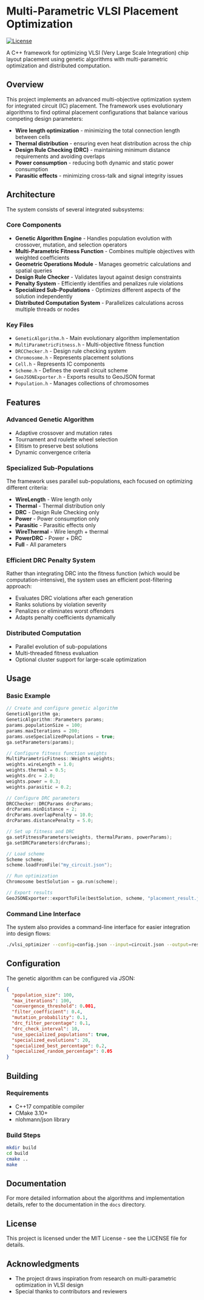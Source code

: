 # Multi-Parametric VLSI Placement Optimization

[![License](https://img.shields.io/badge/License-MIT-blue.svg)](LICENSE)

A C++ framework for optimizing VLSI (Very Large Scale Integration) chip layout placement using genetic algorithms with multi-parametric optimization and distributed computation.

## Overview

This project implements an advanced multi-objective optimization system for integrated circuit (IC) placement. The framework uses evolutionary algorithms to find optimal placement configurations that balance various competing design parameters:

- **Wire length optimization** - minimizing the total connection length between cells
- **Thermal distribution** - ensuring even heat distribution across the chip
- **Design Rule Checking (DRC)** - maintaining minimum distance requirements and avoiding overlaps
- **Power consumption** - reducing both dynamic and static power consumption
- **Parasitic effects** - minimizing cross-talk and signal integrity issues

## Architecture

The system consists of several integrated subsystems:

### Core Components

- **Genetic Algorithm Engine** - Handles population evolution with crossover, mutation, and selection operators
- **Multi-Parametric Fitness Function** - Combines multiple objectives with weighted coefficients
- **Geometric Operations Module** - Manages geometric calculations and spatial queries
- **Design Rule Checker** - Validates layout against design constraints
- **Penalty System** - Efficiently identifies and penalizes rule violations
- **Specialized Sub-Populations** - Optimizes different aspects of the solution independently
- **Distributed Computation System** - Parallelizes calculations across multiple threads or nodes

### Key Files

- `GeneticAlgorithm.h` - Main evolutionary algorithm implementation
- `MultiParametricFitness.h` - Multi-objective fitness function
- `DRCChecker.h` - Design rule checking system
- `Chromosome.h` - Represents placement solutions
- `Cell.h` - Represents IC components
- `Scheme.h` - Defines the overall circuit scheme
- `GeoJSONExporter.h` - Exports results to GeoJSON format
- `Population.h` - Manages collections of chromosomes

## Features

### Advanced Genetic Algorithm

- Adaptive crossover and mutation rates
- Tournament and roulette wheel selection
- Elitism to preserve best solutions
- Dynamic convergence criteria

### Specialized Sub-Populations

The framework uses parallel sub-populations, each focused on optimizing different criteria:

- **WireLength** - Wire length only
- **Thermal** - Thermal distribution only
- **DRC** - Design Rule Checking only
- **Power** - Power consumption only
- **Parasitic** - Parasitic effects only
- **WireThermal** - Wire length + thermal
- **PowerDRC** - Power + DRC
- **Full** - All parameters

### Efficient DRC Penalty System

Rather than integrating DRC into the fitness function (which would be computation-intensive), the system uses an efficient post-filtering approach:

- Evaluates DRC violations after each generation
- Ranks solutions by violation severity
- Penalizes or eliminates worst offenders
- Adapts penalty coefficients dynamically

### Distributed Computation

- Parallel evolution of sub-populations
- Multi-threaded fitness evaluation
- Optional cluster support for large-scale optimization

## Usage

### Basic Example

```cpp
// Create and configure genetic algorithm
GeneticAlgorithm ga;
GeneticAlgorithm::Parameters params;
params.populationSize = 100;
params.maxIterations = 200;
params.useSpecializedPopulations = true;
ga.setParameters(params);

// Configure fitness function weights
MultiParametricFitness::Weights weights;
weights.wireLength = 1.0;
weights.thermal = 0.5;
weights.drc = 2.0;
weights.power = 0.3;
weights.parasitic = 0.2;

// Configure DRC parameters
DRCChecker::DRCParams drcParams;
drcParams.minDistance = 2;
drcParams.overlapPenalty = 10.0;
drcParams.distancePenalty = 5.0;

// Set up fitness and DRC
ga.setFitnessParameters(weights, thermalParams, powerParams);
ga.setDRCParameters(drcParams);

// Load scheme
Scheme scheme;
scheme.loadFromFile("my_circuit.json");

// Run optimization
Chromosome bestSolution = ga.run(scheme);

// Export results
GeoJSONExporter::exportToFile(bestSolution, scheme, "placement_result.json");
```

### Command Line Interface

The system also provides a command-line interface for easier integration into design flows:

```bash
./vlsi_optimizer --config=config.json --input=circuit.json --output=result.json
```

## Configuration

The genetic algorithm can be configured via JSON:

```json
{
  "population_size": 100,
  "max_iterations": 100,
  "convergence_threshold": 0.001,
  "filter_coefficient": 0.4,
  "mutation_probability": 0.1,
  "drc_filter_percentage": 0.1,
  "drc_check_interval": 10,
  "use_specialized_populations": true,
  "specialized_evolutions": 20,
  "specialized_best_percentage": 0.2,
  "specialized_random_percentage": 0.05
}
```

## Building

### Requirements

- C++17 compatible compiler
- CMake 3.10+
- nlohmann/json library

### Build Steps

```bash
mkdir build
cd build
cmake ..
make
```

## Documentation

For more detailed information about the algorithms and implementation details, refer to the documentation in the `docs` directory.

## License

This project is licensed under the MIT License - see the LICENSE file for details.

## Acknowledgments

- The project draws inspiration from research on multi-parametric optimization in VLSI design
- Special thanks to contributors and reviewers
